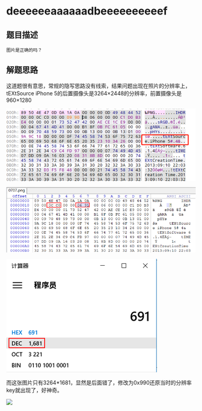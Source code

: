 # deeeeeeaaaaaadbeeeeeeeeeef

## 题目描述
```
图片是正确的吗？
```

## 解题思路

这道题很有意思，常规的隐写思路没有线索，结果问题出现在照片的分辨率上，tEXtSource iPhone 5的后置摄像头是3264×2448的分辨率，前置摄像头是960×1280

![](images/ctf-2021-06-02-11-28-12.png)

![](images/ctf-2021-06-02-11-25-44.png)

![](images/ctf-2021-06-02-11-26-01.png)

而这张图片只有3264*1681，显然是后面错了，修改为0x990还原当时的分辨率key就出现了，好神奇。

![](0707_repaire.png)